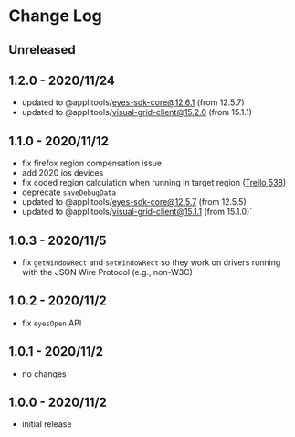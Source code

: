 # Change Log

## Unreleased



## 1.2.0 - 2020/11/24

- updated to @applitools/eyes-sdk-core@12.6.1 (from 12.5.7)
- updated to @applitools/visual-grid-client@15.2.0 (from 15.1.1)

## 1.1.0 - 2020/11/12

- fix firefox region compensation issue
- add 2020 ios devices
- fix coded region calculation when running in target region ([Trello 538](https://trello.com/c/FQ8iJZdi))
- deprecate `saveDebugData`
- updated to @applitools/eyes-sdk-core@12.5.7 (from 12.5.5)
- updated to @applitools/visual-grid-client@15.1.1 (from 15.1.0)`

## 1.0.3 - 2020/11/5

- fix `getWindowRect` and `setWindowRect` so they work on drivers running with the JSON Wire Protocol (e.g., non-W3C)

## 1.0.2 - 2020/11/2

- fix `eyesOpen` API

## 1.0.1 - 2020/11/2

- no changes

## 1.0.0 - 2020/11/2

- initial release
